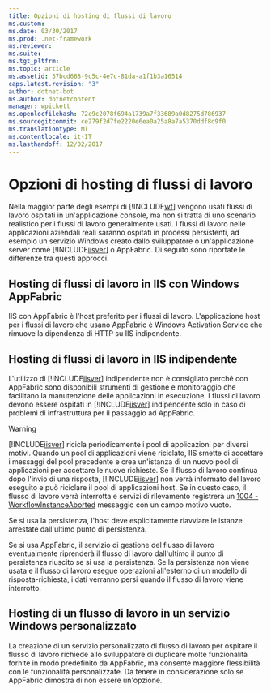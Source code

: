 ```yaml
---
title: Opzioni di hosting di flussi di lavoro
ms.custom: 
ms.date: 03/30/2017
ms.prod: .net-framework
ms.reviewer: 
ms.suite: 
ms.tgt_pltfrm: 
ms.topic: article
ms.assetid: 37bcd668-9c5c-4e7c-81da-a1f1b3a16514
caps.latest.revision: "3"
author: dotnet-bot
ms.author: dotnetcontent
manager: wpickett
ms.openlocfilehash: 72c9c2078f694a1739a7f33689a0d8275d786937
ms.sourcegitcommit: ce279f2d7fe2220e6ea0a25a8a7a5370ddf8d9f0
ms.translationtype: MT
ms.contentlocale: it-IT
ms.lasthandoff: 12/02/2017
---
```

# <a name="workflow-hosting-options"></a>Opzioni di hosting di flussi di lavoro
Nella maggior parte degli esempi di [!INCLUDE[wf](../../../includes/wf-md.md)] vengono usati flussi di lavoro ospitati in un'applicazione console, ma non si tratta di uno scenario realistico per i flussi di lavoro generalmente usati. I flussi di lavoro nelle applicazioni aziendali reali saranno ospitati in processi persistenti, ad esempio un servizio Windows creato dallo sviluppatore o un'applicazione server come [!INCLUDE[iisver](../../../includes/iisver-md.md)] o AppFabric. Di seguito sono riportate le differenze tra questi approcci.  
  
## <a name="hosting-workflows-in-iis-with-windows-appfabric"></a>Hosting di flussi di lavoro in IIS con Windows AppFabric  
 IIS con AppFabric è l'host preferito per i flussi di lavoro. L'applicazione host per i flussi di lavoro che usano AppFabric è Windows Activation Service che rimuove la dipendenza di HTTP su IIS indipendente.  
  
## <a name="hosting-workflows-in-iis-alone"></a>Hosting di flussi di lavoro in IIS indipendente  
 L'utilizzo di [!INCLUDE[iisver](../../../includes/iisver-md.md)] indipendente non è consigliato perché con AppFabric sono disponibili strumenti di gestione e monitoraggio che facilitano la manutenzione delle applicazioni in esecuzione. I flussi di lavoro devono essere ospitati in [!INCLUDE[iisver](../../../includes/iisver-md.md)] indipendente solo in caso di problemi di infrastruttura per il passaggio ad AppFabric.  
  
> [!WARNING]
>  [!INCLUDE[iisver](../../../includes/iisver-md.md)] ricicla periodicamente i pool di applicazioni per diversi motivi. Quando un pool di applicazioni viene riciclato, IIS smette di accettare i messaggi del pool precedente e crea un'istanza di un nuovo pool di applicazioni per accettare le nuove richieste. Se il flusso di lavoro continua dopo l'invio di una risposta, [!INCLUDE[iisver](../../../includes/iisver-md.md)] non verrà informato del lavoro eseguito e può riciclare il pool di applicazioni host. Se in questo caso, il flusso di lavoro verrà interrotta e servizi di rilevamento registrerà un [1004 - WorkflowInstanceAborted](../../../docs/framework/windows-workflow-foundation/1004-workflowinstanceaborted.md) messaggio con un campo motivo vuoto.  
>   
>  Se si usa la persistenza, l'host deve esplicitamente riavviare le istanze arrestate dall'ultimo punto di persistenza.  
>   
>  Se si usa AppFabric, il servizio di gestione del flusso di lavoro eventualmente riprenderà il flusso di lavoro dall'ultimo il punto di persistenza riuscito se si usa la persistenza. Se la persistenza non viene usata e il flusso di lavoro esegue operazioni all'esterno di un modello di risposta-richiesta, i dati verranno persi quando il flusso di lavoro viene interrotto.  
  
## <a name="hosting-a-workflow-in-a-custom-windows-service"></a>Hosting di un flusso di lavoro in un servizio Windows personalizzato  
 La creazione di un servizio personalizzato di flusso di lavoro per ospitare il flusso di lavoro richiede allo sviluppatore di duplicare molte funzionalità fornite in modo predefinito da AppFabric, ma consente maggiore flessibilità con le funzionalità personalizzate. Da tenere in considerazione solo se AppFabric dimostra di non essere un'opzione.
